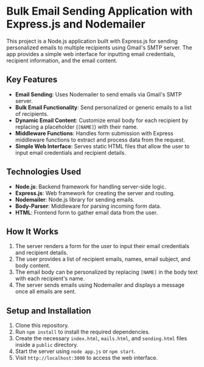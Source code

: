 # Bulk Email Sending Application with Express.js and Nodemailer

This project is a Node.js application built with Express.js for sending personalized emails to multiple recipients using Gmail's SMTP server. The app provides a simple web interface for inputting email credentials, recipient information, and the email content.

## Key Features
- **Email Sending**: Uses Nodemailer to send emails via Gmail's SMTP server.
- **Bulk Email Functionality**: Send personalized or generic emails to a list of recipients.
- **Dynamic Email Content**: Customize email body for each recipient by replacing a placeholder (`[NAME]`) with their name.
- **Middleware Functions**: Handles form submission with Express middleware functions to extract and process data from the request.
- **Simple Web Interface**: Serves static HTML files that allow the user to input email credentials and recipient details.

## Technologies Used
- **Node.js**: Backend framework for handling server-side logic.
- **Express.js**: Web framework for creating the server and routing.
- **Nodemailer**: Node.js library for sending emails.
- **Body-Parser**: Middleware for parsing incoming form data.
- **HTML**: Frontend form to gather email data from the user.

## How It Works
1. The server renders a form for the user to input their email credentials and recipient details.
2. The user provides a list of recipient emails, names, email subject, and body content.
3. The email body can be personalized by replacing `[NAME]` in the body text with each recipient's name.
4. The server sends emails using Nodemailer and displays a message once all emails are sent.

## Setup and Installation
1. Clone this repository.
2. Run `npm install` to install the required dependencies.
3. Create the necessary `index.html`, `mails.html`, and `sending.html` files inside a `public` directory.
4. Start the server using `node app.js` or `npm start`.
5. Visit `http://localhost:3000` to access the web interface.

